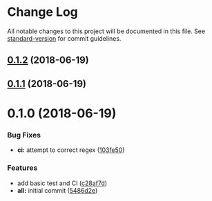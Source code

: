 # Change Log

All notable changes to this project will be documented in this file. See [standard-version](https://github.com/conventional-changelog/standard-version) for commit guidelines.

<a name="0.1.2"></a>
## [0.1.2](https://github.com/willsoto/vue-pickr/compare/v0.1.1...v0.1.2) (2018-06-19)



<a name="0.1.1"></a>
## [0.1.1](https://github.com/willsoto/vue-pickr/compare/v0.1.0...v0.1.1) (2018-06-19)



<a name="0.1.0"></a>
# 0.1.0 (2018-06-19)


### Bug Fixes

* **ci:** attempt to correct regex ([103fe50](https://github.com/willsoto/vue-pickr/commit/103fe50))


### Features

* add basic test and CI ([c28af7d](https://github.com/willsoto/vue-pickr/commit/c28af7d))
* **all:** initial commit ([5486d2e](https://github.com/willsoto/vue-pickr/commit/5486d2e))
